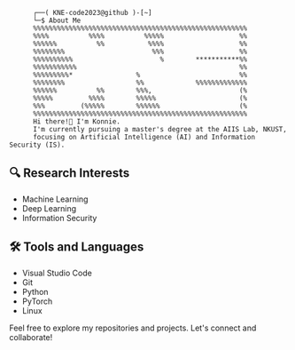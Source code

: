           ┌──( KNE-code2023@github )-[~]
          └─$ About Me
          %%%%%%%%%%%%%%%%%%%%%%%%%%%%%%%%%%%%%%%%%%%%%%%%%%%%%%     
          %%%%          %%%%          %%%%%                   %%     
          %%%%%%          %%           %%%%                   %%    
          %%%%%%%%                      %%%                   %%             
          %%%%%%%%%%                      %        ***********%%             
          %%%%%%%%%%%                                         %%             
          %%%%%%%%%*                %                         %%             
          %%%%%%%%                  %%             %%%%%%%%%%%%%             
          %%%%%%          %%        %%%,                      (%             
          %%%%%         %%%%        %%%%%                     (%             
          %%%         (%%%%%        %%%%%%                    (%             
          %%%%%%%%%%%%%%%%%%%%%%%%%%%%%%%%%%%%%%%%%%%%%%%%%%%%%%
          Hi there!👋 I'm Konnie.
          I'm currently pursuing a master's degree at the AIIS Lab, NKUST, 
          focusing on Artificial Intelligence (AI) and Information Security (IS).
          
## 🔍 Research Interests
- Machine Learning
- Deep Learning
- Information Security

## 🛠️ Tools and Languages
- Visual Studio Code
- Git
- Python
- PyTorch
- Linux


Feel free to explore my repositories and projects. Let's connect and collaborate!


